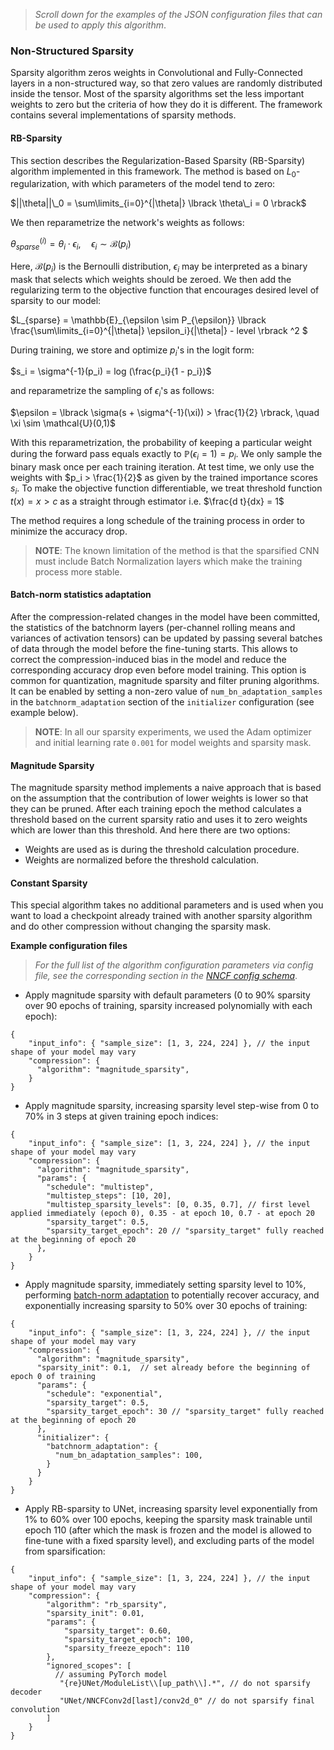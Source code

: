 
>_Scroll down for the examples of the JSON configuration files that can be used to apply this algorithm_.

### Non-Structured Sparsity
Sparsity algorithm zeros weights in Convolutional and Fully-Connected layers in a non-structured way,
so that zero values are randomly distributed inside the tensor. Most of the sparsity algorithms set the less important weights to zero but the criteria of how they do it is different. The framework contains several implementations of sparsity methods.

#### RB-Sparsity

This section describes the Regularization-Based Sparsity (RB-Sparsity) algorithm implemented in this framework. The method is based on $L_0$-regularization, with which parameters of the model tend to zero:

$||\theta||\_0 = \sum\limits_{i=0}^{|\theta|} \lbrack \theta\_i = 0 \rbrack$

We then reparametrize the network's weights as follows:

$\theta_{sparse}^{(i)} = \theta_i \cdot \epsilon_i, \quad \epsilon_i \sim \mathcal{B}(p_i)$

Here, $\mathcal{B}(p_i)$ is the Bernoulli distribution, $\epsilon_i$ may be interpreted as a binary mask that selects which weights should be zeroed. We then add the regularizing term to the objective function that encourages desired level of sparsity to our model:

$L_{sparse} = \mathbb{E}\_{\epsilon \sim P_{\epsilon}} \lbrack \frac{\sum\limits_{i=0}^{|\theta|} \epsilon_i}{|\theta|} - level \rbrack ^2 $

During training, we store and optimize $p_i$'s in the logit form:

$s_i = \sigma^{-1}(p_i) = log (\frac{p_i}{1 - p_i})$

and reparametrize the sampling of $\epsilon_i$'s as follows:

$\epsilon = \lbrack \sigma(s + \sigma^{-1}(\xi)) > \frac{1}{2} \rbrack, \quad \xi \sim \mathcal{U}(0,1)$

With this reparametrization, the probability of keeping a particular weight during the forward pass equals exactly to $\mathbb{P}( \epsilon_i = 1) = p_i$. We only sample the binary mask once per each training iteration. At test time, we only use the weights with $p_i > \frac{1}{2}$ as given by the trained importance scores $s_i$. To make the objective function differentiable, we treat threshold function $t(x) = x > c$ as a straight through estimator i.e. $\frac{d t}{dx} = 1$

The method requires a long schedule of the training process in order to minimize the accuracy drop.

> **NOTE**: The known limitation of the method is that the sparsified CNN must include Batch Normalization layers which make the training process more stable.

#### Batch-norm statistics adaptation

After the compression-related changes in the model have been committed, the statistics of the batchnorm layers
(per-channel rolling means and variances of activation tensors) can be updated by passing several batches of data
through the model before the fine-tuning starts. This allows to correct the compression-induced bias in the model
and reduce the corresponding accuracy drop even before model training. This option is common for quantization, magnitude
sparsity and filter pruning algorithms. It can be enabled by setting a non-zero value of `num_bn_adaptation_samples` in the
`batchnorm_adaptation` section of the `initializer` configuration (see example below).

> **NOTE**: In all our sparsity experiments, we used the Adam optimizer and initial learning rate `0.001` for model weights and sparsity mask.

#### Magnitude Sparsity

The magnitude sparsity method implements a naive approach that is based on the assumption that the contribution of lower weights is lower so that they can be pruned. After each training epoch the method calculates a threshold based on the current sparsity ratio and uses it to zero weights which are lower than this threshold. And here there are two options:
- Weights are used as is during the threshold calculation procedure.
- Weights are normalized before the threshold calculation.


#### Constant Sparsity
This special algorithm takes no additional parameters and is used when you want to load a checkpoint already trained with another sparsity algorithm and do other compression without changing the sparsity mask.

**Example configuration files**

>_For the full list of the algorithm configuration parameters via config file, see the corresponding section in the [NNCF config schema](FIXME)_.

- Apply magnitude sparsity with default parameters (0 to 90% sparsity over 90 epochs of training, sparsity increased polynomially with each epoch):

```json5
{
    "input_info": { "sample_size": [1, 3, 224, 224] }, // the input shape of your model may vary
    "compression": {
      "algorithm": "magnitude_sparsity",
    }
}
```

- Apply magnitude sparsity, increasing sparsity level step-wise from 0 to 70% in 3 steps at given training epoch indices:
```json5
{
    "input_info": { "sample_size": [1, 3, 224, 224] }, // the input shape of your model may vary
    "compression": {
      "algorithm": "magnitude_sparsity",
      "params": {
        "schedule": "multistep",
        "multistep_steps": [10, 20],
        "multistep_sparsity_levels": [0, 0.35, 0.7], // first level applied immediately (epoch 0), 0.35 - at epoch 10, 0.7 - at epoch 20
        "sparsity_target": 0.5,
        "sparsity_target_epoch": 20 // "sparsity_target" fully reached at the beginning of epoch 20
      },
    }
}
```

- Apply magnitude sparsity, immediately setting sparsity level to 10%, performing [batch-norm adaptation](./BatchnormAdaptation.md) to potentially recover accuracy, and exponentially increasing sparsity to 50% over 30 epochs of training:
```json5
{
    "input_info": { "sample_size": [1, 3, 224, 224] }, // the input shape of your model may vary
    "compression": {
      "algorithm": "magnitude_sparsity",
      "sparsity_init": 0.1,  // set already before the beginning of epoch 0 of training
      "params": {
        "schedule": "exponential",
        "sparsity_target": 0.5,
        "sparsity_target_epoch": 30 // "sparsity_target" fully reached at the beginning of epoch 20
      },
      "initializer": {
        "batchnorm_adaptation": {
          "num_bn_adaptation_samples": 100,
        }
      }
    }
}
```

- Apply RB-sparsity to UNet, increasing sparsity level exponentially from 1% to 60% over 100 epochs, keeping the sparsity mask trainable until epoch 110 (after which the mask is frozen and the model is allowed to fine-tune with a fixed sparsity level), and excluding parts of the model from sparsification:
```json5
{
    "input_info": { "sample_size": [1, 3, 224, 224] }, // the input shape of your model may vary
    "compression": {
        "algorithm": "rb_sparsity",
        "sparsity_init": 0.01,
        "params": {
            "sparsity_target": 0.60,
            "sparsity_target_epoch": 100,
            "sparsity_freeze_epoch": 110
        },
        "ignored_scopes": [
          // assuming PyTorch model
           "{re}UNet/ModuleList\\[up_path\\].*", // do not sparsify decoder
           "UNet/NNCFConv2d[last]/conv2d_0" // do not sparsify final convolution
        ]
    }
}
```
